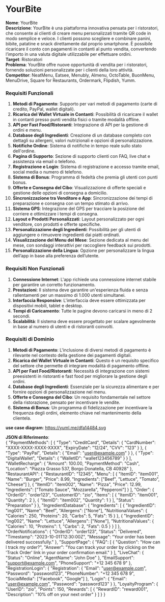 # YourBite



**Nome**: YourBite  
**Descrizione**: YourBite è una piattaforma innovativa pensata per i ristoratori, che consente ai clienti di creare menu personalizzati tramite QR code in modo semplice e veloce. I clienti possono scegliere e combinare panini, bibite, patatine e snack direttamente dal proprio smartphone. È possibile ricaricare il conto con pagamenti in contanti al punto vendita, convertendo l’importo in una valuta digitale utilizzabile per effettuare ordini.  
**Target**: Ristoratori  
**Problema**: YourBite offre nuove opportunità di vendita per i ristoratori, fornendo soluzioni personalizzate per i clienti della loro attività.  
**Competitor**: NeatMenu, Eatsee, Menubly, Almenu, OctoTable, BuonMenu, MenuDrive, Square for Restaurants, Ordermark, Flipdish, Yumm.  



### Requisiti Funzionali

1. **Metodi di Pagamento**: Supporto per vari metodi di pagamento (carte di credito, PayPal, wallet digitali).
2. **Ricarica del Wallet Virtuale in Contanti**: Possibilità di ricaricare il wallet in contanti presso punti vendita fisici o tramite modalità offline.
3. **API per Fast Food/Ristoranti**: Integrazione di API per la gestione di ordini e menu.
4. **Database degli Ingredienti**: Creazione di un database completo con dettagli su allergeni, valori nutrizionali e opzioni di personalizzazione.
5. **Notifiche Ordine**: Sistema di notifiche in tempo reale sullo stato dell'ordine.
6. **Pagina di Supporto**: Sezione di supporto clienti con FAQ, live chat e assistenza via email o telefono.
7. **Registrazione e Login**: Sistema di registrazione e accesso tramite email, social media o numero di telefono.
8. **Sistema di Bonus**: Programma di fedeltà che premia gli utenti con punti bonus.
9. **Offerte e Consegna del Cibo**: Visualizzazione di offerte speciali e gestione delle opzioni di consegna a domicilio.
10. **Sincronizzazione tra Venditore e App**: Sincronizzazione dei tempi di preparazione e consegna con un tempo stimato di arrivo.
11. **Sistema GPS**: Integrazione del GPS per tracciare la posizione del corriere e ottimizzare i tempi di consegna.
12. **Layout e Prodotti Personalizzati**: Layout personalizzato per ogni venditore, con prodotti e offerte specifiche.
13. **Personalizzazione degli Ingredienti**: Possibilità per gli utenti di aggiungere o rimuovere ingredienti dai piatti ordinati.
14. **Visualizzazione del Menu del Mese**: Sezione dedicata al menu del mese, con sondaggi interattivi per raccogliere feedback sui prodotti.
15. **Personalizzazione della Lingua**: Opzione per personalizzare la lingua dell’app in base alla preferenza dell’utente.

### Requisiti Non Funzionali

1. **Connessione Internet**: L'app richiede una connessione internet stabile per garantire un corretto funzionamento.
2. **Prestazioni**: Il sistema deve garantire un'esperienza fluida e senza rallentamenti per un massimo di 1.000 utenti simultanei.
3. **Interfaccia Responsive**: L'interfaccia deve essere ottimizzata per dispositivi mobili, tablet e desktop.
4. **Tempi di Caricamento**: Tutte le pagine devono caricarsi in meno di 2 secondi.
5. **Scalabilità**: Il sistema deve essere progettato per scalare agevolmente in base al numero di utenti e di ristoranti coinvolti.

### Requisiti di Dominio

1. **Metodi di Pagamento**: L'inclusione di diversi metodi di pagamento è rilevante nel contesto della gestione dei pagamenti digitali.
2. **Ricarica del Wallet Virtuale in Contanti**: Questo è un requisito specifico del settore che permette di integrare modalità di pagamento offline.
3. **API per Fast Food/Ristoranti**: Necessità di integrazione con sistemi preesistenti in ristoranti e fast food per migliorare la gestione degli ordini.
4. **Database degli Ingredienti**: Essenziale per la sicurezza alimentare e per fornire opzioni di personalizzazione nel menu.
5. **Offerte e Consegna del Cibo**: Un requisito fondamentale nel settore della ristorazione, pensato per incentivare le vendite.
6. **Sistema di Bonus**: Un programma di fidelizzazione per incentivare la frequenza degli ordini, elemento chiave nel mantenimento della clientela.


**use case diagram**:
https://yuml.me/dfa14484.svg


**JSON di Riferimento**:  
{
  "PaymentMethods": [
    {
      "Type": "CreditCard",
      "Details": {
        "CardNumber": "XXXX-XXXX-XXXX-XXXX",
        "ExpiryDate": "12/24",
        "CVV": "123"
      }
    },
    {
      "Type": "PayPal",
      "Details": {
        "Email": "user@example.com"
      }
    },
    {
      "Type": "DigitalWallet",
      "Details": {
        "WalletID": "wallet123456789"
      }
    }
  ],
  "WalletRecharge": {
    "Amount": 100.00,
    "PaymentMethod": "Cash",
    "Location": "Piazza Grasso 537, Borgo Donatella, CB 40928"
  },
  "RestaurantAPI": {
    "RestaurantID": "12345",
    "Menu": [
      {
        "ItemID": "item001",
        "Name": "Burger",
        "Price": 8.99,
        "Ingredients": ["Beef", "Lettuce", "Tomato", "Cheese"]
      },
      {
        "ItemID": "item002",
        "Name": "Pizza",
        "Price": 12.99,
        "Ingredients": ["Tomato Sauce", "Mozzarella", "Pepperoni"]
      }
    ],
    "Order": {
      "OrderID": "order123",
      "CustomerID": "zio",
      "Items": [
        {
          "ItemID": "item001",
          "Quantity": 2
        },
        {
          "ItemID": "item002",
          "Quantity": 1
        }
      ],
      "Status": "Preparation"
    }
  },
  "IngredientDatabase": {
    "Ingredients": [
      {
        "IngredientID": "ing001",
        "Name": "Beef",
        "Allergens": ["None"],
        "NutritionalValues": {
          "Calories": 250,
          "Proteins": 20,
          "Carbs": 5,
          "Fats": 15
        }
      },
      {
        "IngredientID": "ing002",
        "Name": "Lettuce",
        "Allergens": ["None"],
        "NutritionalValues": {
          "Calories": 10,
          "Proteins": 1,
          "Carbs": 2,
          "Fats": 0.5
        }
      }
    ]
  },
  "OrderNotifications": {
    "OrderID": "order123",
    "Status": "Delivered",
    "Timestamp": "2023-10-01T12:30:00Z",
    "Message": "Your order has been delivered successfully."
  },
  "SupportPage": {
    "FAQ": [
      {
        "Question": "How can I track my order?",
        "Answer": "You can track your order by clicking on the 'Track Order' link in your order confirmation email."
      }
    ],
    "LiveChat": {
      "Status": "Online",
      "AgentName": "John Doe"
    },
    "EmailSupport": "support@example.com",
    "PhoneSupport": "+12 345 678 9"
  },
  "RegistrationLogin": {
    "Registration": {
      "Email": "user@example.com",
      "Password": "password123",
      "PhoneNumber": "+12 345 678 9",
      "SocialMedia": ["Facebook", "Google"]
    },
    "Login": {
      "Email": "user@example.com",
      "Password": "password123"
    }
  },
  "LoyaltyProgram": {
    "UserID": "zio",
    "Points": 150,
    "Rewards": [
      {
        "RewardID": "reward001",
        "Description": "10% off on your next order"
      }
    ]
  }
}



